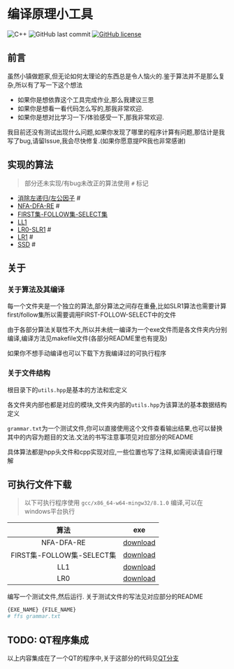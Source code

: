 # 编译原理小工具

![C++](https://img.shields.io/badge/C++-Solutions-blue.svg?style=flat&logo=c%2B%2B)
![GitHub last commit](https://img.shields.io/github/last-commit/luzhixing12345/compilation-principle-tools)
[![GitHub license](https://img.shields.io/github/license/luzhixing12345/compilation-principle-tools)](https://github.com/luzhixing12345/compilation-principle-tools/blob/main/LICENSE)

## 前言

虽然小镇做题家,但无论如何太理论的东西总是令人恼火的.鉴于算法并不是那么复杂,所以有了写一下这个想法

- 如果你是想依靠这个工具完成作业,那么我建议三思
- 如果你是想看一看代码怎么写的,那我非常欢迎.
- 如果你是想对比学习一下/体验感受一下,那我非常欢迎.

我目前还没有测试出现什么问题,如果你发现了哪里的程序计算有问题,那估计是我写了bug,请留Issue,我会尽快修复.(如果你愿意提PR我也非常感谢)

## 实现的算法

> 部分还未实现/有bug未改正的算法使用 `#` 标记

- [消除左递归/左公因子]() #
- [NFA-DFA-RE](NFA-DFA-RE/README.md) #
- [FIRST集-FOLLOW集-SELECT集](FIRST-FOLLOW-SELECT/README.md)
- [LL1](LL1/README.md)
- [LR0-SLR1](LR0-SLR1/README.md) #
- [LR1]() #
- [SSD]() #

## 关于

### 关于算法及其编译

每一个文件夹是一个独立的算法,部分算法之间存在重叠,比如SLR1算法也需要计算first/follow集所以需要调用FIRST-FOLLOW-SELECT中的文件

由于各部分算法关联性不大,所以并未统一编译为一个exe文件而是各文件夹内分别编译,编译方法见makefile文件(各部分README里也有提及)

如果你不想手动编译也可以下载下方我编译过的可执行程序

### 关于文件结构

根目录下的`utils.hpp`是基本的方法和宏定义

各文件夹内部也都是对应的模块,文件夹内部的`utils.hpp`为该算法的基本数据结构定义

`grammar.txt`为一个测试文件,你可以直接使用这个文件查看输出结果,也可以替换其中的内容为题目的文法.文法的书写注意事项见对应部分的README

具体算法都是hpp头文件和cpp实现对应,一些位置也写了注释,如需阅读请自行理解

## 可执行文件下载

> 以下可执行程序使用 `gcc/x86_64-w64-mingw32/8.1.0` 编译,可以在windows平台执行

|算法|exe|
|:--:|:--:|
|NFA-DFA-RE|[download]()|
|FIRST集-FOLLOW集-SELECT集|[download](https://github.com/luzhixing12345/compilation-principle-tools/releases/download/v0.0.1/ffs.exe)|
|LL1|[download](https://github.com/luzhixing12345/compilation-principle-tools/releases/download/v0.0.1/ll1.exe)|
|LR0|[download]()|

编写一个测试文件,然后运行. 关于测试文件的写法见对应部分的README

```bash
{EXE_NAME} {FILE_NAME}
# ffs grammar.txt
```

## TODO: QT程序集成

以上内容集成在了一个QT的程序中,关于这部分的代码见[QT分支](https://github.com/luzhixing12345/compilation-principle-tools/tree/QT)
